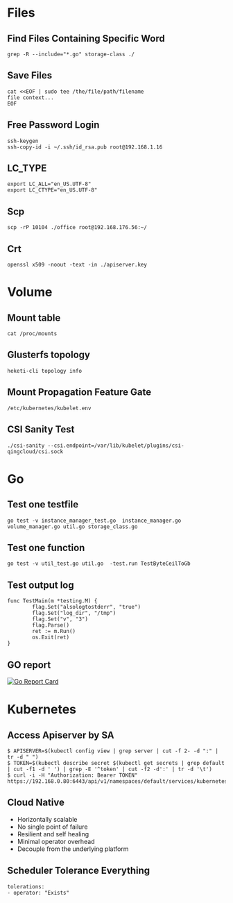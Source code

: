 # Files

## Find Files Containing Specific Word

```
grep -R --include="*.go" storage-class ./
```

## Save Files

```
cat <<EOF | sudo tee /the/file/path/filename
file context...
EOF
```

## Free Password Login

```
ssh-keygen
ssh-copy-id -i ~/.ssh/id_rsa.pub root@192.168.1.16
```

## LC_TYPE

```
export LC_ALL="en_US.UTF-8"
export LC_CTYPE="en_US.UTF-8"
```

## Scp

```
scp -rP 10104 ./office root@192.168.176.56:~/
```

## Crt
```
openssl x509 -noout -text -in ./apiserver.key
```

# Volume

## Mount table

```
cat /proc/mounts
```

## Glusterfs topology

```
heketi-cli topology info
```

## Mount Propagation Feature Gate
```
/etc/kubernetes/kubelet.env
```

## CSI Sanity Test

```
./csi-sanity --csi.endpoint=/var/lib/kubelet/plugins/csi-qingcloud/csi.sock
```

# Go

## Test one testfile

```
go test -v instance_manager_test.go  instance_manager.go volume_manager.go util.go storage_class.go
```

## Test one function
```
go test -v util_test.go util.go  -test.run TestByteCeilToGb
```
## Test output log

```
func TestMain(m *testing.M) {
        flag.Set("alsologtostderr", "true")
        flag.Set("log_dir", "/tmp")
        flag.Set("v", "3")
        flag.Parse()
        ret := m.Run()
        os.Exit(ret)
}
```


## GO report
[![Go Report Card](https://goreportcard.com/badge/github.com/yunify/qingcloud-csi)](https://goreportcard.com/report/github.com/yunify/qingcloud-csi)

# Kubernetes

## Access Apiserver by SA

```
$ APISERVER=$(kubectl config view | grep server | cut -f 2- -d ":" | tr -d " ")
$ TOKEN=$(kubectl describe secret $(kubectl get secrets | grep default | cut -f1 -d ' ') | grep -E '^token' | cut -f2 -d':' | tr -d '\t')
$ curl -i -H "Authorization: Bearer TOKEN" https://192.168.0.80:6443/api/v1/namespaces/default/services/kubernetes
```

## Cloud Native

- Horizontally scalable
- No single point of failure
- Resilient and self healing
- Minimal operator overhead
- Decouple from the underlying platform

## Scheduler Tolerance Everything
```
tolerations:
- operator: "Exists"
```
